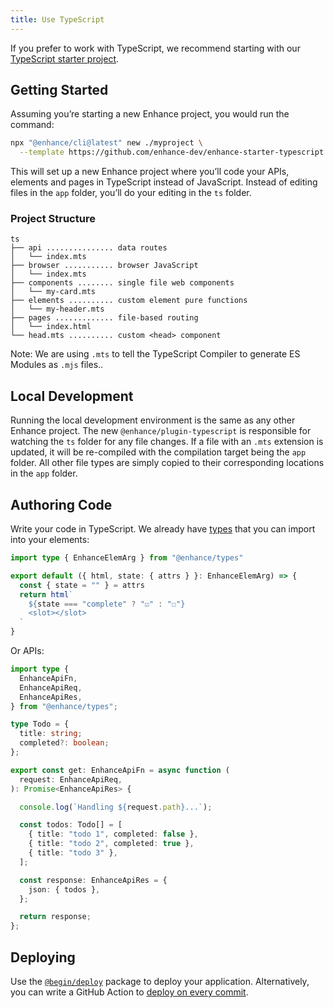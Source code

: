 ```yaml
---
title: Use TypeScript
---
```


If you prefer to work with TypeScript, we recommend starting with our [TypeScript starter project](https://github.com/enhance-dev/enhance-starter-typescript).


## Getting Started

Assuming you’re starting a new Enhance project, you would run the command:

```bash
npx "@enhance/cli@latest" new ./myproject \
  --template https://github.com/enhance-dev/enhance-starter-typescript -y
```

This will set up a new Enhance project where you’ll code your APIs, elements and pages in TypeScript instead of JavaScript. Instead of editing files in the `app` folder, you’ll do your editing in the `ts` folder.


### Project Structure

``` \
ts
├── api ............... data routes
│   └── index.mts
├── browser ........... browser JavaScript
│   └── index.mts
├── components ........ single file web components
│   └── my-card.mts
├── elements .......... custom element pure functions
│   └── my-header.mts
├── pages ............. file-based routing
│   └── index.html
└── head.mts .......... custom <head> component
```

Note: We are using `.mts` to tell the TypeScript Compiler to generate ES Modules as `.mjs` files..


## Local Development

Running the local development environment is the same as any other Enhance project. The new `@enhance/plugin-typescript` is responsible for watching the `ts` folder for any file changes. If a file with an `.mts` extension is updated, it will be re-compiled with the compilation target being the `app` folder. All other file types are simply copied to their corresponding locations in the `app` folder.

## Authoring Code

Write your code in TypeScript. We already have [types](https://github.com/enhance-dev/types) that you can import into your elements:

<begin-code filename="ts/api/todo-item.mts">

```typescript
import type { EnhanceElemArg } from "@enhance/types"

export default ({ html, state: { attrs } }: EnhanceElemArg) => {
  const { state = "" } = attrs
  return html`
    ${state === "complete" ? "☑" : "☐"}
    <slot></slot>
  `
}
```

</begin-code>

Or APIs:

<begin-code filename="ts/api/todos.mts">

```typescript
import type {
  EnhanceApiFn,
  EnhanceApiReq,
  EnhanceApiRes,
} from "@enhance/types";

type Todo = {
  title: string;
  completed?: boolean;
};

export const get: EnhanceApiFn = async function (
  request: EnhanceApiReq,
): Promise<EnhanceApiRes> {

  console.log(`Handling ${request.path}...`);

  const todos: Todo[] = [
    { title: "todo 1", completed: false },
    { title: "todo 2", completed: true },
    { title: "todo 3" },
  ];

  const response: EnhanceApiRes = {
    json: { todos },
  };

  return response;
};
```

</begin-code>

## Deploying

Use the [`@begin/deploy`](https://begin.com/deploy/docs/workflows/deploying-code) package to deploy your application. Alternatively, you can write a GitHub Action to [deploy on every commit](https://github.com/enhance-dev/enhance-starter-typescript/blob/main/.github/workflows/CI.yml).
